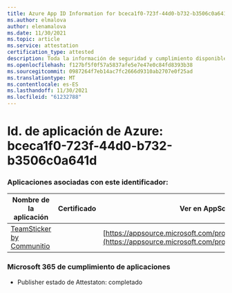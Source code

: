 ```yaml
---
title: Azure App ID Information for bceca1f0-723f-44d0-b732-b3506c0a641d
ms.author: elmalova
author: elenamalova
ms.date: 11/30/2021
ms.topic: article
ms.service: attestation
certification_type: attested
description: Toda la información de seguridad y cumplimiento disponible para bceca1f0-723f-44d0-b732-b3506c0a641d.
ms.openlocfilehash: f127bf5f0f57a5837afe5e7e47e0c84fd8393b38
ms.sourcegitcommit: 0987264f7eb14ac7fc2666d9310ab2707e0f25ad
ms.translationtype: MT
ms.contentlocale: es-ES
ms.lasthandoff: 11/30/2021
ms.locfileid: "61232788"
---
```

# <a name="azure-app-id-bceca1f0-723f-44d0-b732-b3506c0a641d"></a>Id. de aplicación de Azure: bceca1f0-723f-44d0-b732-b3506c0a641d


### <a name="apps-associated-with-this-id"></a>Aplicaciones asociadas con este identificador:
| **Nombre de la aplicación** | **Certificado** | **Ver en AppSource** |
|--------------|---------------|-----------------------|
| [TeamSticker by Communitio](https://docs.microsoft.com/microsoft-365-app-certification/forward/WA200000894) |  | [https://appsource.microsoft.com/product/office/WA200000894](https://appsource.microsoft.com/product/office/WA200000894) |

### <a name="microsoft-365-app-compliance-status"></a>Microsoft 365 de cumplimiento de aplicaciones
- Publisher estado de Attestaton: completado
